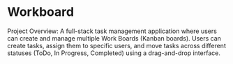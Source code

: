 # Workboard
Project Overview: A full-stack task management application where users can create and manage multiple Work Boards (Kanban boards). Users can create tasks, assign them to specific users, and move tasks across different statuses (ToDo, In Progress, Completed) using a drag-and-drop interface. 
